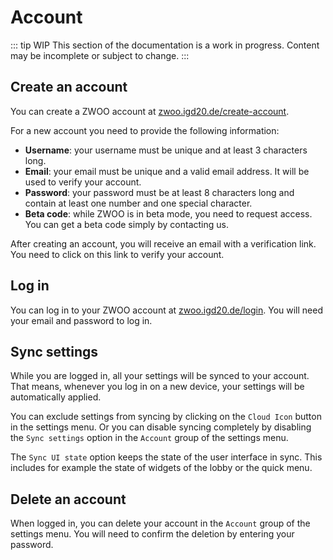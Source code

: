 # Account

::: tip WIP
This section of the documentation is a work in progress. Content may be incomplete or subject to change.
:::

## Create an account

You can create a ZWOO account at [zwoo.igd20.de/create-account](https://zwoo.igd20.de/create-account).

For a new account you need to provide the following information:

- **Username**: your username must be unique and at least 3 characters long.
- **Email**: your email must be unique and a valid email address. It will be used to verify your account.
- **Password**: your password must be at least 8 characters long and contain at least one number and one special character.
- **Beta code**: while ZWOO is in beta mode, you need to request access. You can get a beta code simply by contacting us.

After creating an account, you will receive an email with a verification link. You need to click on this link to verify your account.

## Log in

You can log in to your ZWOO account at [zwoo.igd20.de/login](https://zwoo.igd20.de/login). You will need your email and password to log in.

## Sync settings

While you are logged in, all your settings will be synced to your account. That means, whenever you log in on a new device, your settings will be automatically applied.

You can exclude settings from syncing by clicking on the `Cloud Icon` button in the settings menu. Or you can disable syncing completely by disabling the `Sync settings` option in the `Account` group of the settings menu.

The `Sync UI state` option keeps the state of the user interface in sync. This includes for example the state of widgets of the lobby or the quick menu.

## Delete an account

When logged in, you can delete your account in the `Account` group of the settings menu. You will need to confirm the deletion by entering your password.